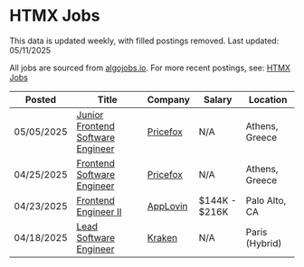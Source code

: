 # HTMX Jobs

This data is updated weekly, with filled postings removed. Last updated: 05/11/2025

All jobs are sourced from [algojobs.io](https://algojobs.io/). For more recent postings, see: [HTMX Jobs](https://algojobs.io/jobs/htmx)

| Posted | Title | Company | Salary | Location |
| --- | --- | --- | --- | --- |
| 05/05/2025 | [Junior Frontend Software Engineer](https://algojobs.io/jobs/3985090) | [Pricefox](https://algojobs.io/company/pricefox/) | N/A | Athens, Greece |
| 04/25/2025 | [Frontend Software Engineer](https://algojobs.io/jobs/3903009) | [Pricefox](https://algojobs.io/company/pricefox/) | N/A | Athens, Greece |
| 04/23/2025 | [Frontend Engineer II](https://algojobs.io/jobs/3878639) | [AppLovin](https://algojobs.io/company/applovin/) | $144K - $216K | Palo Alto, CA |
| 04/18/2025 | [Lead Software Engineer](https://algojobs.io/jobs/3838731) | [Kraken ](https://algojobs.io/company/kraken123/) | N/A | Paris (Hybrid) |